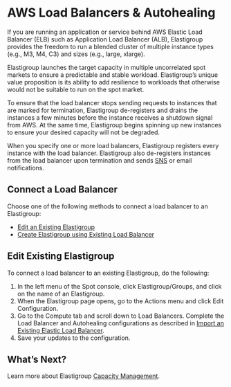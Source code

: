 # AWS Load Balancers & Autohealing

If you are running an application or service behind AWS Elastic Load Balancer (ELB) such as Application Load Balancer (ALB), Elastigroup provides the freedom to run a blended cluster of multiple instance types (e.g., M3, M4, C3) and sizes (e.g., large, xlarge).

Elastigroup launches the target capacity in multiple uncorrelated spot markets to ensure a predictable and stable workload. Elastigroup’s unique value proposition is its ability to add resilience to workloads that otherwise would not be suitable to run on the spot market.

To ensure that the load balancer stops sending requests to instances that are marked for termination, Elastigroup de-registers and drains the instances a few minutes before the instance receives a shutdown signal from AWS. At the same time, Elastigroup begins spinning up new instances to ensure your desired capacity will not be degraded.

When you specify one or more load balancers, Elastigroup registers every instance with the load balancer. Elastigroup also de-registers instances from the load balancer upon termination and sends [SNS](https://aws.amazon.com/sns/?whats-new-cards.sort-by=item.additionalFields.postDateTime&whats-new-cards.sort-order=desc) or email notifications.

## Connect a Load Balancer

Choose one of the following methods to connect a load balancer to an Elastigroup:
- [Edit an Existing Elastigroup](elastigroup/tools-integrations/aws-load-balancers-elb-alb?id=edit-existing-elastigroup)
- [Create Elastigroup using Existing Load Balancer](elastigroup/tutorials/elastigroup-tasks/join-an-existing-elb)

## Edit Existing Elastigroup

To connect a load balancer to an existing Elastigroup, do the following:
1. In the left menu of the Spot console, click Elastigroup/Groups, and click on the name of an Elastigroup.
2. When the Elastigroup page opens, go to the Actions menu and click Edit Configuration.
3. Go to the Compute tab and scroll down to Load Balancers. Complete the Load Balancer and Autohealing configurations as described in [Import an Existing Elastic Load Balancer](elastigroup/tutorials/elastigroup-tasks/join-an-existing-elb).
4. Save your updates to the configuration.

## What’s Next?

Learn more about Elastigroup [Capacity Management](elastigroup/features/core-features/elastigroup-capacity-instances-or-weighted).
